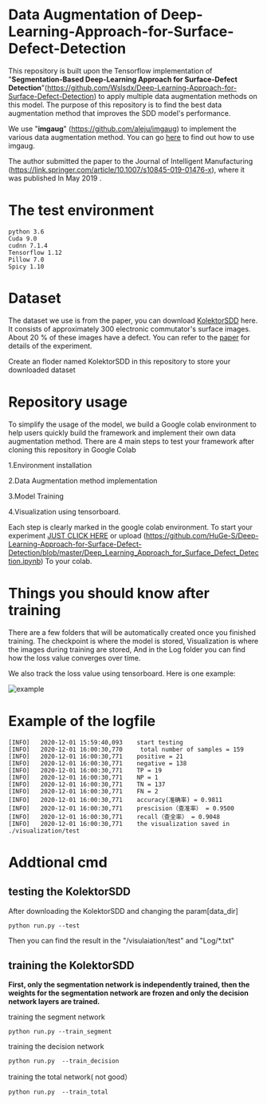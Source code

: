 
# Data Augmentation of Deep-Learning-Approach-for-Surface-Defect-Detection
  This repository is built upon the Tensorflow implementation of "**Segmentation-Based Deep-Learning Approach for Surface-Defect Detection**"(https://github.com/Wslsdx/Deep-Learning-Approach-for-Surface-Defect-Detection) to apply multiple data augmentation methods on this model. The purpose of this repository is to find the best data augmentation method that improves the SDD model's performance.
  
  We use "**imgaug**" (https://github.com/aleju/imgaug) to implement the various data augmentation method. You can go [here](https://github.com/aleju/imgaug/blob/master/README.md) to find out how to use imgaug.
  
  The author submitted the paper to the Journal of Intelligent Manufacturing (https://link.springer.com/article/10.1007/s10845-019-01476-x), where it was published In May 2019 . 
  
# The test environment
```
python 3.6
Cuda 9.0
cudnn 7.1.4
Tensorflow 1.12
Pillow 7.0
Spicy 1.10
```
# Dataset

  The dataset we use is from the paper, you can download [KolektorSDD](https://www.vicos.si/Downloads/KolektorSDD) here.
  It consists of approximately 300 electronic commutator's surface images. About 20 % of these images have a defect.
  You can refer to the [paper](https://link.springer.com/article/10.1007/s10845-019-01476-x) for details of the experiment.
  
   Create an floder named KolektorSDD in this repository to store your downloaded dataset
 


# Repository usage
  To simplify the usage of the model, we build a Google colab environment to help users quickly build the framework and implement their own data augmentation method.
  There are 4 main steps to test your framework after cloning this repository in Google Colab
  
  1.Environment installation
  
  2.Data Augmentation method implementation
  
  3.Model Training
  
  4.Visualization using tensorboard.
  
  Each step is clearly marked in the google colab environment. To start your experiment [JUST CLICK HERE](https://colab.research.google.com/drive/1z4N_2Zc2vaYxTC1UekVL3mHfoWTylUJo?usp=sharing) or upload (https://github.com/HuGe-S/Deep-Learning-Approach-for-Surface-Defect-Detection/blob/master/Deep_Learning_Approach_for_Surface_Defect_Detection.ipynb) To your colab.
  
# Things you should know after training

  There are a few folders that will be automatically created once you finished training. The checkpoint is where the model is stored, Visualization is where the images during training are stored, And in the Log folder you can find how the loss value converges over time.
  
  We also track the loss value using tensorboard. Here is one example:
  
  ![example](https://github.com/HuGe-S/Deep-Learning-Approach-for-Surface-Defect-Detection/blob/master/images/i1.JPG)
  
# Example of the logfile
```
[INFO]   2020-12-01 15:59:40,093    start testing
[INFO]   2020-12-01 16:00:30,770     total number of samples = 159
[INFO]   2020-12-01 16:00:30,771    positive = 21
[INFO]   2020-12-01 16:00:30,771    negative = 138
[INFO]   2020-12-01 16:00:30,771    TP = 19
[INFO]   2020-12-01 16:00:30,771    NP = 1
[INFO]   2020-12-01 16:00:30,771    TN = 137
[INFO]   2020-12-01 16:00:30,771    FN = 2
[INFO]   2020-12-01 16:00:30,771    accuracy(准确率) = 0.9811
[INFO]   2020-12-01 16:00:30,771    prescision（查准率） = 0.9500
[INFO]   2020-12-01 16:00:30,771    recall（查全率） = 0.9048
[INFO]   2020-12-01 16:00:30,771    the visualization saved in ./visualization/test
```

# Addtional cmd

## testing the KolektorSDD
  After downloading the KolektorSDD and changing the param[data_dir]
  ```
  python run.py --test
  ```
  Then you can find the result in the "/visulaiation/test" and  "Log/*.txt"
  
 ## training the KolektorSDD
 
 **First, only the segmentation network is independently trained, then the weights for the segmentation network are frozen and only the decision network layers are trained.**
 
   training the segment network
   ```
   python run.py --train_segment
   ```
   training the  decision network
   ```
   python run.py  --train_decision
   ```
   training the total network( not good）
   ```
   python run.py  --train_total
   ```
 
